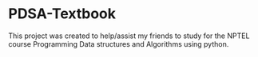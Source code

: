 # PDSA-Textbook
This project was created to help/assist my friends to study for the NPTEL course Programming Data structures and Algorithms using python. 
